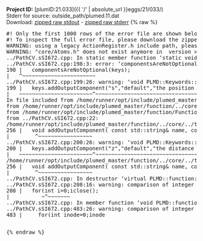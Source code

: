 **Project ID:** [plumID:21.033]({{ '/' | absolute_url }}eggs/21/033/)  
Stderr for source:  outside_path/plumed.11.dat   
Download: [zipped raw stdout](plumed.11.dat.plumed_master.stdout.txt.zip) - [zipped raw stderr](plumed.11.dat.plumed_master.stderr.txt.zip) 
{% raw %}
<pre>
#! Only the first 1000 rows of the error file are shown below
#! To inspect the full error file, please download the zipped raw stderr file above
WARNING: using a legacy ActionRegister.h include path, please use <<#include "core/ActionRegister.h">>
WARNING: "core/Atoms.h" does not exist anymore in  version >=2.10, you should change your code.
../PathCV.sSI672.cpp: In static member function ‘static void PLMD::function::PathCV::registerKeywords(PLMD::Keywords&)’:
../PathCV.sSI672.cpp:198:3: error: ‘componentsAreNotOptional’ was not declared in this scope
198 |   componentsAreNotOptional(keys);
|   ^~~~~~~~~~~~~~~~~~~~~~~~
../PathCV.sSI672.cpp:199:26: warning: ‘void PLMD::Keywords::addOutputComponent(const std::string&, const std::string&, const std::string&)’ is deprecated: Use addOutputComponent with four argument and specify valid types for value from scalar/vector/matrix/grid [-Wdeprecated-declarations]
199 |   keys.addOutputComponent("s","default","the position on the path");
|   ~~~~~~~~~~~~~~~~~~~~~~~^~~~~~~~~~~~~~~~~~~~~~~~~~~~~~~~~~~~~~~~~~
In file included from /home/runner/opt/include/plumed_master/function/../core/Action.h:27,
from /home/runner/opt/include/plumed_master/function/../core/ActionWithValue.h:25,
from /home/runner/opt/include/plumed_master/function/Function.h:25,
from ../PathCV.sSI672.cpp:22:
/home/runner/opt/include/plumed_master/function/../core/../tools/Keywords.h:256:8: note: declared here
256 |   void addOutputComponent( const std::string& name, const std::string& key, const std::string& descr );
|        ^~~~~~~~~~~~~~~~~~
../PathCV.sSI672.cpp:200:26: warning: ‘void PLMD::Keywords::addOutputComponent(const std::string&, const std::string&, const std::string&)’ is deprecated: Use addOutputComponent with four argument and specify valid types for value from scalar/vector/matrix/grid [-Wdeprecated-declarations]
200 |   keys.addOutputComponent("z","default","the distance from the path");
|   ~~~~~~~~~~~~~~~~~~~~~~~^~~~~~~~~~~~~~~~~~~~~~~~~~~~~~~~~~~~~~~~~~~~
/home/runner/opt/include/plumed_master/function/../core/../tools/Keywords.h:256:8: note: declared here
256 |   void addOutputComponent( const std::string& name, const std::string& key, const std::string& descr );
|        ^~~~~~~~~~~~~~~~~~
../PathCV.sSI672.cpp: In destructor ‘virtual PLMD::function::PathCV::~PathCV()’:
../PathCV.sSI672.cpp:208:16: warning: comparison of integer expressions of different signedness: ‘int’ and ‘unsigned int’ [-Wsign-compare]
208 |   for(int i=0;i<mw_n_;++i){
|               ~^~~~~~
../PathCV.sSI672.cpp: In constructor ‘PLMD::function::PathCV::PathCV(const PLMD::ActionOptions&)’:
../PathCV.sSI672.cpp:236:16: warning: comparison of integer expressions of different signedness: ‘int’ and ‘unsigned int’ [-Wsign-compare]
236 |   for(int i=0;i<mw_n_;++i){
|               ~^~~~~~
../PathCV.sSI672.cpp:259:11: warning: comparison of integer expressions of different signedness: ‘int’ and ‘unsigned int’ [-Wsign-compare]
259 |       if(i==mw_id_) ifiles[i]->close();
|          ~^~~~~~~~
../PathCV.sSI672.cpp: In member function ‘void PLMD::function::PathCV::generatePath()’:
../PathCV.sSI672.cpp:483:26: warning: comparison of integer expressions of different signedness: ‘int’ and ‘unsigned int’ [-Wsign-compare]
483 |     for(int inode=0;inode<nnodes;inode++){
|                     ~~~~~^~~~~~~
../PathCV.sSI672.cpp: In member function ‘void PLMD::function::PathCV::readMultipleWalkers()’:
../PathCV.sSI672.cpp:941:16: warning: comparison of integer expressions of different signedness: ‘int’ and ‘unsigned int’ [-Wsign-compare]
941 |   for(int i=0;i<mw_n_;++i){
|               ~^~~~~~
../PathCV.sSI672.cpp:942:9: warning: comparison of integer expressions of different signedness: ‘int’ and ‘unsigned int’ [-Wsign-compare]
942 |     if(i==mw_id_) continue;
|        ~^~~~~~~~
../PathCV.sSI672.cpp:957:5: error: invalid use of incomplete type ‘class PLMD::Communicator’
957 |     comm.Barrier();
|     ^~~~
In file included from /home/runner/opt/include/plumed_master/function/../core/../tools/OFile.h:25,
from /home/runner/opt/include/plumed_master/function/../core/../tools/Log.h:25,
from /home/runner/opt/include/plumed_master/function/../core/Action.h:30:
/home/runner/opt/include/plumed_master/function/../core/../tools/FileBase.h:29:7: note: forward declaration of ‘class PLMD::Communicator’
29 | class Communicator;
|       ^~~~~~~~~~~~
../PathCV.sSI672.cpp:958:5: error: invalid use of incomplete type ‘class PLMD::Communicator’
958 |     multi_sim_comm.Barrier();
|     ^~~~~~~~~~~~~~
/home/runner/opt/include/plumed_master/function/../core/../tools/FileBase.h:29:7: note: forward declaration of ‘class PLMD::Communicator’
29 | class Communicator;
|       ^~~~~~~~~~~~
terminate called after throwing an instance of 'PLMD::Plumed::ExceptionError'
what():
(core/PlumedMain.cpp:1499) void PLMD::PlumedMain::load(const std::string&)
An error happened while executing command env PLUMED_ROOT='/home/runner/opt/lib/plumed_master' PLUMED_VERSION='2.11.0-dev' PLUMED_HTMLDIR='/home/runner/opt/share/doc/plumed_master' PLUMED_INCLUDEDIR='/home/runner/opt/include' PLUMED_PROGRAM_NAME='plumed_master' PLUMED_IS_INSTALLED='yes' "/home/runner/opt/lib/plumed_master"/scripts/mklib.sh -n -o ./../PathCV.2.11.0-dev.so ../PathCV.cpp

[fv-az1947-39:10693] *** Process received signal ***
[fv-az1947-39:10693] Signal: Aborted (6)
[fv-az1947-39:10693] Signal code:  (-6)
[fv-az1947-39:10693] [ 0] /lib/x86_64-linux-gnu/libc.so.6(+0x45330)[0x7fc803445330]
[fv-az1947-39:10693] [ 1] /lib/x86_64-linux-gnu/libc.so.6(pthread_kill+0x11c)[0x7fc80349eb2c]
[fv-az1947-39:10693] [ 2] /lib/x86_64-linux-gnu/libc.so.6(gsignal+0x1e)[0x7fc80344527e]
[fv-az1947-39:10693] [ 3] /lib/x86_64-linux-gnu/libc.so.6(abort+0xdf)[0x7fc8034288ff]
[fv-az1947-39:10693] [ 4] /lib/x86_64-linux-gnu/libstdc++.so.6(+0xa5ff5)[0x7fc8038a5ff5]
[fv-az1947-39:10693] [ 5] /lib/x86_64-linux-gnu/libstdc++.so.6(+0xbb0da)[0x7fc8038bb0da]
[fv-az1947-39:10693] [ 6] /lib/x86_64-linux-gnu/libstdc++.so.6(_ZSt10unexpectedv+0x0)[0x7fc8038a5a55]
[fv-az1947-39:10693] [ 7] /lib/x86_64-linux-gnu/libstdc++.so.6(+0xa5a6f)[0x7fc8038a5a6f]
[fv-az1947-39:10693] [ 8] plumed_master(+0x146dd)[0x557e92b5f6dd]
[fv-az1947-39:10693] [ 9] /lib/x86_64-linux-gnu/libc.so.6(+0x2a1ca)[0x7fc80342a1ca]
[fv-az1947-39:10693] [10] /lib/x86_64-linux-gnu/libc.so.6(__libc_start_main+0x8b)[0x7fc80342a28b]
[fv-az1947-39:10693] [11] plumed_master(+0x15365)[0x557e92b60365]
[fv-az1947-39:10693] *** End of error message ***
</pre>
{% endraw %}
